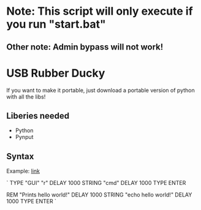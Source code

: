 # Note: This script will only execute if you run "start.bat"
## Other note: Admin bypass will not work!

# USB Rubber Ducky
If you want to make it portable, just download a portable version of python with all the libs!

## Liberies needed

 - Python
 - Pynput

## Syntax
Example: [link](https://github.com/deminecrafterlol/USB-Rubber-Ducky/blob/master/scripts/Example/script.txt)

`
TYPE "GUI" "r"
DELAY 1000
STRING "cmd"
DELAY 1000
TYPE ENTER

REM "Prints hello world!"
DELAY 1000
STRING "echo hello world!"
DELAY 1000
TYPE ENTER
`
